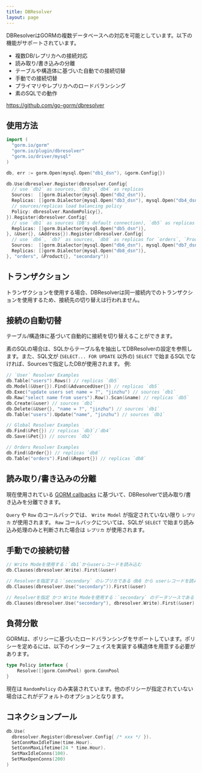 ```yaml
---
title: DBResolver
layout: page
---
```


DBResolverはGORMの複数データベースへの対応を可能としています。以下の機能がサポートされています。

* 複数DB/レプリカへの接続対応
* 読み取り/書き込みの分離
* テーブルや構造体に基づいた自動での接続切替
* 手動での接続切替
* プライマリやレプリカへのロードバランシング
* 素のSQLでの動作

https://github.com/go-gorm/dbresolver

## 使用方法

```go
import (
  "gorm.io/gorm"
  "gorm.io/plugin/dbresolver"
  "gorm.io/driver/mysql"
)

db, err := gorm.Open(mysql.Open("db1_dsn"), &gorm.Config{})

db.Use(dbresolver.Register(dbresolver.Config{
  // use `db2` as sources, `db3`, `db4` as replicas
  Sources:  []gorm.Dialector{mysql.Open("db2_dsn")},
  Replicas: []gorm.Dialector{mysql.Open("db3_dsn"), mysql.Open("db4_dsn")},
  // sources/replicas load balancing policy
  Policy: dbresolver.RandomPolicy{},
}).Register(dbresolver.Config{
  // use `db1` as sources (DB's default connection), `db5` as replicas for `User`, `Address`
  Replicas: []gorm.Dialector{mysql.Open("db5_dsn")},
}, &User{}, &Address{}).Register(dbresolver.Config{
  // use `db6`, `db7` as sources, `db8` as replicas for `orders`, `Product`
  Sources:  []gorm.Dialector{mysql.Open("db6_dsn"), mysql.Open("db7_dsn")},
  Replicas: []gorm.Dialector{mysql.Open("db8_dsn")},
}, "orders", &Product{}, "secondary"))
```

## トランザクション

トランザクションを使用する場合、DBResolverは同一接続内でのトランザクションを使用するため、接続先の切り替えは行われません。

## 接続の自動切替

テーブル/構造体に基づいて自動的に接続を切り替えることができます。

素のSQLの場合は、SQLからテーブル名を抽出してDBResolverの設定を参照します。また、SQL文が (`SELECT... FOR UPDATE` 以外の) `SELECT` で始まるSQLでなければ、Sourcesで指定したDBが使用されます。 例:

```go
// `User` Resolver Examples
db.Table("users").Rows() // replicas `db5`
db.Model(&User{}).Find(&AdvancedUser{}) // replicas `db5`
db.Exec("update users set name = ?", "jinzhu") // sources `db1`
db.Raw("select name from users").Row().Scan(&name) // replicas `db5`
db.Create(&user) // sources `db1`
db.Delete(&User{}, "name = ?", "jinzhu") // sources `db1`
db.Table("users").Update("name", "jinzhu") // sources `db1`

// Global Resolver Examples
db.Find(&Pet{}) // replicas `db3`/`db4`
db.Save(&Pet{}) // sources `db2`

// Orders Resolver Examples
db.Find(&Order{}) // replicas `db8`
db.Table("orders").Find(&Report{}) // replicas `db8`
```

## 読み取り/書き込みの分離

現在使用されている [GORM callbacks](https://gorm.io/docs/write_plugins.html) に基づいて、DBResolverで読み取り/書き込みを分離できます。

`Query` や `Row` のコールバックでは、 `Write Model` が指定されていない限り `レプリカ` が使用されます。 `Raw` コールバックについては、SQLが `SELECT` で始まり読み込み処理のみと判断された場合は `レプリカ` が使用されます。

## 手動での接続切替

```go
// Write Modeを使用する：`db1`からuserレコードを読み込む
db.Clauses(dbresolver.Write).First(&user)

// Resolverを指定する：`secondary` のレプリカである db8 から userレコードを読み込む
db.Clauses(dbresolver.Use("secondary")).First(&user)

// Resolverを指定 かつ Write Modeを使用する：`secondary` のデータソースである db6 または db7 からuserレコードを読み込む
db.Clauses(dbresolver.Use("secondary"), dbresolver.Write).First(&user)
```

## 負荷分散

GORMは、ポリシーに基づいたロードバランシングをサポートしています。ポリシーを定めるには、以下のインターフェイスを実装する構造体を用意する必要があります。

```go
type Policy interface {
    Resolve([]gorm.ConnPool) gorm.ConnPool
}
```

現在は `RandomPolicy` のみ実装されています。他のポリシーが指定されていない場合はこれがデフォルトのオプションとなります。

## コネクションプール

```go
db.Use(
  dbresolver.Register(dbresolver.Config{ /* xxx */ }).
  SetConnMaxIdleTime(time.Hour).
  SetConnMaxLifetime(24 * time.Hour).
  SetMaxIdleConns(100).
  SetMaxOpenConns(200)
)
```

